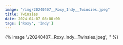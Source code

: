 ```yaml
---
image: "/img/20240407__Roxy_Indy__Twinsies.jpeg"
title: Twinsies 
date: 2024-04-07 08:00:00
tags: ['Roxy', 'Indy']
---
```

{% image './20240407__Roxy_Indy__Twinsies.jpeg', '' %}